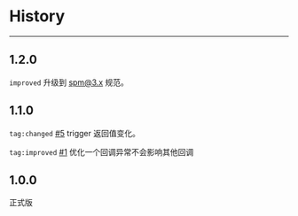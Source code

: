 # History

---

## 1.2.0

`improved` 升级到 spm@3.x 规范。

## 1.1.0

`tag:changed` [#5](https://github.com/aralejs/events/issues/5) trigger 返回值变化。

`tag:improved` [#1](https://github.com/aralejs/events/issues/5) 优化一个回调异常不会影响其他回调

## 1.0.0

正式版
